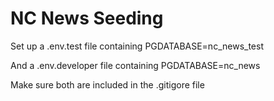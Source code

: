 # NC News Seeding

Set up a .env.test file containing PGDATABASE=nc_news_test

And a .env.developer file containing PGDATABASE=nc_news

Make sure both are included in the .gitigore file